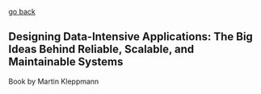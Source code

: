 [go back](https://github.com/pkardas/learning)
## Designing Data-Intensive Applications: The Big Ideas Behind Reliable, Scalable, and Maintainable Systems
Book by Martin Kleppmann
